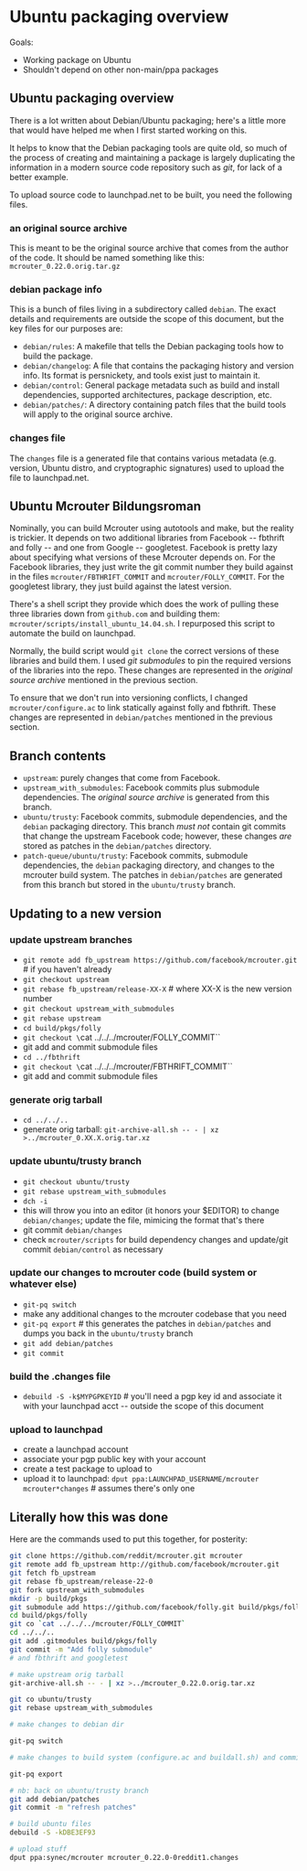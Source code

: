 Ubuntu packaging overview
=========================

Goals:
* Working package on Ubuntu
* Shouldn't depend on other non-main/ppa packages

Ubuntu packaging overview
-------------------------

There is a lot written about Debian/Ubuntu packaging; here's a little
more that would have helped me when I first started working on this.

It helps to know that the Debian packaging tools are quite old, so
much of the process of creating and maintaining a package is largely
duplicating the information in a modern source code repository such as
_git_, for lack of a better example.

To upload source code to launchpad.net to be built, you need the
following files.

### an original source archive

This is meant to be the original source archive that comes from the
author of the code. It should be named something like this: `mcrouter_0.22.0.orig.tar.gz`

### debian package info

This is a bunch of files living in a subdirectory called `debian`. The
exact details and requirements are outside the scope of this document,
but the key files for our purposes are:

* `debian/rules`: A makefile that tells the Debian packaging tools how
  to build the package.
* `debian/changelog`: A file that contains the packaging history and
  version info. Its format is persnickety, and tools exist just to
  maintain it.
* `debian/control`: General package metadata such as build and install
  dependencies, supported architectures, package description, etc.
* `debian/patches/`: A directory containing patch files that the build
  tools will apply to the original source archive.

### changes file

The `changes` file is a generated file that contains various metadata
(e.g. version, Ubuntu distro, and cryptographic signatures) used to
upload the file to launchpad.net.

Ubuntu Mcrouter Bildungsroman
-----------------------------

Nominally, you can build Mcrouter using autotools and make, but the
reality is trickier. It depends on two additional libraries from
Facebook -- fbthrift and folly -- and one from Google --
googletest. Facebook is pretty lazy about specifying what versions of
these Mcrouter depends on. For the Facebook libraries, they just write
the git commit number they build against in the files
`mcrouter/FBTHRIFT_COMMIT` and `mcrouter/FOLLY_COMMIT`. For the
googletest library, they just build against the latest version.

There's a shell script they provide which does the work of pulling
these three libraries down from `github.com` and building them:
`mcrouter/scripts/install_ubuntu_14.04.sh`. I repurposed this script
to automate the build on launchpad.

Normally, the build script would `git clone` the correct versions of
these libraries and build them. I used _git submodules_ to pin the
required versions of the libraries into the repo. These changes are
represented in the _original source archive_ mentioned in the previous
section.

To ensure that we don't run into versioning conflicts, I changed
`mcrouter/configure.ac` to link statically against folly and
fbthrift. These changes are represented in `debian/patches` mentioned
in the previous section.


Branch contents
---------------

* `upstream`: purely changes that come from Facebook.
* `upstream_with_submodules`: Facebook commits plus submodule
  dependencies. The _original source archive_ is generated from this
  branch.
* `ubuntu/trusty`: Facebook commits, submodule dependencies, and the
  `debian` packaging directory. This branch *must not* contain git
  commits that change the upstream Facebook code; however, these
  changes _are_ stored as patches in the `debian/patches` directory.
* `patch-queue/ubuntu/trusty`: Facebook commits, submodule
  dependencies, the `debian` packaging directory, and changes to the
  mcrouter build system. The patches in `debian/patches` are generated
  from this branch but stored in the `ubuntu/trusty` branch.

Updating to a new version
-------------------------

### update upstream branches
* `git remote add fb_upstream https://github.com/facebook/mcrouter.git` # if you haven't already
* `git checkout upstream`
* `git rebase fb_upstream/release-XX-X` # where XX-X is the new version number
* `git checkout upstream_with_submodules`
* `git rebase upstream`
* `cd build/pkgs/folly`
* `git checkout \`cat ../../../mcrouter/FOLLY_COMMIT\``
* git add and commit submodule files
* `cd ../fbthrift`
* `git checkout \`cat ../../../mcrouter/FBTHRIFT_COMMIT\``
* git add and commit submodule files

### generate orig tarball
* `cd ../../..`
* generate orig tarball: `git-archive-all.sh -- - | xz >../mcrouter_0.XX.X.orig.tar.xz`

### update ubuntu/trusty branch
* `git checkout ubuntu/trusty`
* `git rebase upstream_with_submodules`
* `dch -i`
* this will throw you into an editor (it honors your $EDITOR) to
  change `debian/changes`; update the file, mimicing the format that's
  there
* git commit `debian/changes`
* check `mcrouter/scripts` for build dependency changes and update/git
  commit `debian/control` as necessary

### update our changes to mcrouter code (build system or whatever else)
* `git-pq switch`
* make any additional changes to the mcrouter codebase that you need
* `git-pq export` # this generates the patches in `debian/patches` and
  dumps you back in the `ubuntu/trusty` branch
* `git add debian/patches` 
* `git commit`

### build the .changes file
* `debuild -S -k$MYPGPKEYID` # you'll need a pgp key id and associate
  it with your launchpad acct -- outside the scope of this document

### upload to launchpad
* create a launchpad account
* associate your pgp public key with your account
* create a test package to upload to
* upload it to launchpad: `dput ppa:LAUNCHPAD_USERNAME/mcrouter mcrouter*changes` # assumes there's only one

Literally how this was done
---------------------------

Here are the commands used to put this together, for posterity:

```bash
git clone https://github.com/reddit/mcrouter.git mcrouter
git remote add fb_upstream http://github.com/facebook/mcrouter.git
git fetch fb_upstream
git rebase fb_upstream/release-22-0
git fork upstream_with_submodules
mkdir -p build/pkgs
git submodule add https://github.com/facebook/folly.git build/pkgs/folly
cd build/pkgs/folly
git co `cat ../../../mcrouter/FOLLY_COMMIT`
cd ../../..
git add .gitmodules build/pkgs/folly
git commit -m "Add folly submodule"
# and fbthrift and googletest

# make upstream orig tarball
git-archive-all.sh -- - | xz >../mcrouter_0.22.0.orig.tar.xz

git co ubuntu/trusty
git rebase upstream_with_submodules

# make changes to debian dir

git-pq switch

# make changes to build system (configure.ac and buildall.sh) and commit them

git-pq export

# nb: back on ubuntu/trusty branch
git add debian/patches
git commit -m "refresh patches"

# build ubuntu files
debuild -S -kDBE3EF93

# upload stuff
dput ppa:synec/mcrouter mcrouter_0.22.0-0reddit1.changes
```


